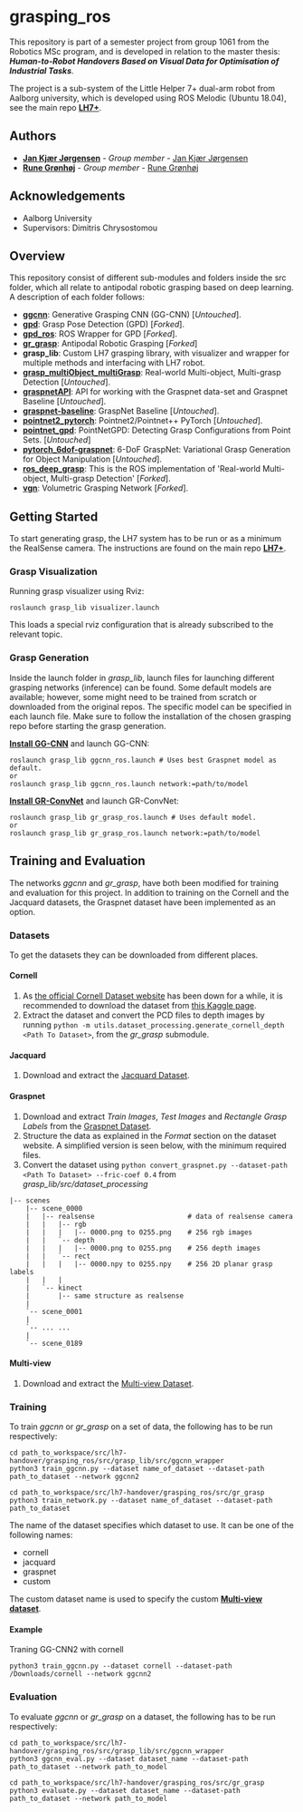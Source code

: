 # grasping_ros

This repository is part of a semester project from group 1061 from the Robotics MSc program, and is developed in relation to the master thesis: ***Human-to-Robot Handovers Based on Visual Data for Optimisation of Industrial Tasks***. 

The project is a sub-system of the Little Helper 7+ dual-arm robot from Aalborg university, which is developed using ROS Melodic (Ubuntu 18.04), see the main repo [**LH7+**](https://bitbucket.org/masterrob/lh7-handover/src/main/).

## Authors

* **[Jan Kjær Jørgensen](mailto:jkja16@student.aau.dk)**           - *Group member* - [Jan Kjær Jørgensen](https://bitbucket.org/%7B342f1a45-adf0-43d0-856c-6a37d68d26d8%7D/)
* **[Rune Grønhøj](mailto:rgranh16@student.aau.dk)**               - *Group member* - [Rune Grønhøj](https://bitbucket.org/%7Be861c97c-c210-4770-bc27-9db291d95387%7D/)

## Acknowledgements

* Aalborg University
* Supervisors: Dimitris Chrysostomou

## Overview

This repository consist of different sub-modules and folders inside the src folder, which all relate to antipodal robotic grasping based on deep learning. A description of each folder follows:

  - [**ggcnn**](https://github.com/dougsm/ggcnn): Generative Grasping CNN (GG-CNN) [*Untouched*].
  - [**gpd**](https://github.com/Janx1913/gpd/tree/b7dc050d50b48a82ac1ee77ee7eaccae47b9aa1f): Grasp Pose Detection (GPD) [*Forked*].
  - [**gpd_ros**](https://github.com/Janx1913/gpd_ros/tree/205e186f8433e6a05b2d6283b7a02d3be191260f): ROS Wrapper for GPD [*Forked*].
  - [**gr_grasp**](https://github.com/runeg96/robotic-grasping/tree/038a5723b54300cf3dfa1663aa8a9b49f3606218): Antipodal Robotic Grasping [*Forked*]    
  - **grasp_lib**: Custom LH7 grasping library, with visualizer and wrapper for multiple methods and interfacing with LH7 robot.
  - [**grasp_multiObject_multiGrasp**](https://github.com/ivalab/grasp_multiObject_multiGrasp/tree/806ad3d71c2f413a74294fe75fe26ba4f32c8813): Real-world Multi-object, Multi-grasp Detection [*Untouched*].
  - [**graspnetAPI**](https://github.com/graspnet/graspnetAPI/tree/f312d7e2a73ca97f9e791cf3f1ab3aeacebac3e9): API for working with the Graspnet data-set and Graspnet Baseline [*Untouched*].
  - [**graspnet-baseline**](https://github.com/graspnet/graspnet-baseline/tree/a1e6f169575369fbdeb78aa1e2f0ef9f05ae6ee9): GraspNet Baseline [*Untouched*].
  - [**pointnet2_pytorch**](https://github.com/erikwijmans/Pointnet2_PyTorch/tree/acda965224f35854bc331cd5fe140393216b0a71): Pointnet2/Pointnet++ PyTorch [*Untouched*].
  - [**pointnet_gpd**](https://github.com/lianghongzhuo/PointNetGPD/tree/23b0afdf86eecaf281952acd2fdb98fd2625f54c): PointNetGPD: Detecting Grasp Configurations from Point Sets. [*Untouched*]
  - [**pytorch_6dof-graspnet**](https://github.com/jsll/pytorch_6dof-graspnet/tree/a620569a815dac47993dda6dbbcb34796b2f55e4): 6-DoF GraspNet: Variational Grasp Generation for Object Manipulation [*Untouched*].
  - [**ros_deep_grasp**](https://github.com/Janx1913/ros_deep_grasp/tree/24aec954922766d6b456428cf2bd12c6c1b77f52): This is the ROS implementation of 'Real-world Multi-object, Multi-grasp Detection' [*Forked*].
  - [**vgn**](https://github.com/runeg96/vgn/tree/4f4644f52da663066bd8504f369d1c859a0ba0c1): Volumetric Grasping Network [*Forked*].

## Getting Started

To start generating grasp, the LH7 system has to be run or as a minimum the RealSense camera. The instructions are found on the main repo [**LH7+**](https://bitbucket.org/masterrob/lh7-handover/src/main/).

### Grasp Visualization

Running grasp visualizer using Rviz:
```shell
roslaunch grasp_lib visualizer.launch
```

This loads a special rviz configuration that is already subscribed to the relevant topic. 

### Grasp Generation

Inside the launch folder in *grasp_lib*, launch files for launching different grasping networks (inference) can be found. Some default models are available; however, some might need to be trained from scratch or downloaded from the original repos. The specific model can be specified in each launch file. Make sure to follow the installation of the chosen grasping repo before starting the grasp generation. 

[**Install GG-CNN**](https://github.com/dougsm/ggcnn) and launch GG-CNN:
```shell
roslaunch grasp_lib ggcnn_ros.launch # Uses best Graspnet model as default.
or
roslaunch grasp_lib ggcnn_ros.launch network:=path/to/model
```

[**Install GR-ConvNet**](https://github.com/runeg96/robotic-grasping/tree/038a5723b54300cf3dfa1663aa8a9b49f3606218) and launch GR-ConvNet:
```shell
roslaunch grasp_lib gr_grasp_ros.launch # Uses default model.
or
roslaunch grasp_lib gr_grasp_ros.launch network:=path/to/model 
```

## Training and Evaluation

The networks *ggcnn* and *gr_grasp*, have both been modified for training and evaluation for this project. In addition to training on the Cornell and the Jacquard datasets, the Graspnet dataset have been implemented as an option.


### Datasets

To get the datasets they can be downloaded from different places.

#### Cornell

1. As [the official Cornell Dataset website](http://pr.cs.cornell.edu/grasping/rect_data/data.php) has been down for a while, it is recommended to download the dataset from [this Kaggle page](https://www.kaggle.com/oneoneliu/cornell-grasp).
2. Extract the dataset and convert the PCD files to depth images by running `python -m utils.dataset_processing.generate_cornell_depth <Path To Dataset>`, from the *gr_grasp* submodule.

#### Jacquard

1. Download and extract the [Jacquard Dataset](https://jacquard.liris.cnrs.fr/).

#### Graspnet

1. Download and extract *Train Images*, *Test Images* and *Rectangle Grasp Labels* from the [Graspnet Dataset](https://graspnet.net/datasets.html).
2. Structure the data as explained in the *Format* section on the dataset website. A simplified version is seen below, with the minimum required files.
3. Convert the dataset using `python convert_graspnet.py --dataset-path <Path To Dataset> --fric-coef 0.4` from *grasp_lib/src/dataset_processing*

```shell
|-- scenes
    |-- scene_0000
    |   |-- realsense                       # data of realsense camera
    |   |   |-- rgb                         
    |   |   |   |-- 0000.png to 0255.png    # 256 rgb images
    |   |   `-- depth
    |   |   |   |-- 0000.png to 0255.png    # 256 depth images
    |   |   `-- rect
    |   |   |   |-- 0000.npy to 0255.npy    # 256 2D planar grasp labels
    |   |   |   
    |   `-- kinect
    |       |-- same structure as realsense
    |
    `-- scene_0001
    |
    `-- ... ...
    |
    `-- scene_0189
```
#### Multi-view

1. Download and extract the [Multi-view Dataset](https://www.kaggle.com/runegrnhj/cornell-inspired-multiview-grasping-dataset).

### Training

To train *ggcnn* or *gr_grasp* on a set of data, the following has to be run respectively:

```shell
cd path_to_workspace/src/lh7-handover/grasping_ros/src/grasp_lib/src/ggcnn_wrapper
python3 train_ggcnn.py --dataset name_of_dataset --dataset-path path_to_dataset --network ggcnn2
```

```shell
cd path_to_workspace/src/lh7-handover/grasping_ros/src/gr_grasp
python3 train_network.py --dataset name_of_dataset --dataset-path path_to_dataset 
```

The name of the dataset specifies which dataset to use. It can be one of the following names:
- cornell
- jacquard
- graspnet
- custom

The custom dataset name is used to specify the custom [**Multi-view dataset**](https://www.kaggle.com/runegrnhj/cornell-inspired-multiview-grasping-dataset).

#### Example
Traning GG-CNN2 with cornell
```shell
python3 train_ggcnn.py --dataset cornell --dataset-path /Downloads/cornell --network ggcnn2
```


### Evaluation

To evaluate *ggcnn* or *gr_grasp* on a dataset, the following has to be run respectively:

```shell
cd path_to_workspace/src/lh7-handover/grasping_ros/src/grasp_lib/src/ggcnn_wrapper
python3 ggcnn_eval.py --dataset dataset_name --dataset-path path_to_dataset --network path_to_model
```

```shell
cd path_to_workspace/src/lh7-handover/grasping_ros/src/gr_grasp
python3 evaluate.py --dataset dataset_name --dataset-path path_to_dataset --network path_to_model
```
